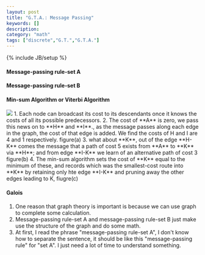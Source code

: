 ```yaml
---
layout: post
title: "G.T.A.: Message Passing"
keywords: []
description: 
category: "math"
tags: ["discrete","G.T.","G.T.A."]
---
```

{% include JB/setup %}

#### Message-passing rule-set A
#### Message-passing rule-set B

#### Min-sum Algorithm or Viterbi Algorithm

<img src="{{IMAGE_PATH}}/math-discrete-graph-theory-message-passing.png" />
1. Each node can broadcast its cost to its descendants once it knows the costs
   of all its possible predecessors.
2. The cost of **A** is zero, we pass this news on to **H** and **I**., as the
   message passes along each edge in the graph, the cost of that edge is added.
   We find the costs of H and I are 4 and 1 respectively. figure(a)
3. what about **K**, out of the edge **H-K** comes the message that a path of
   cost 5 exists from **A** to **K** via **H**; and from edge **I-K** we learn
   of an alternative path of cost 3 figure(b)
4. The min-sum algorithm sets the cost of **K** equal to the minimum of these,
   and records which was the smallest-cost route into **K** by retaining only
   hte edge **I-K** and pruning away the other edges leading to K, fiugre(c)



#### Galois
1. One reason that graph theory is important is because we can use graph 
   to complete some calculation.
2. Message-passing rule-set A and message-passing rule-set B just make use the
   structure of the graph and do some math.
3. At first, I read the phrase "message-passing rule-set A", I don't know how to
   separate the sentence, it should be like this "message-passing rule" for "set
   A". I just need a lot of time to understand something.


